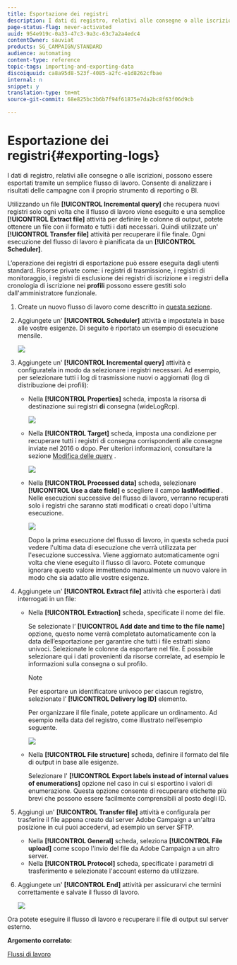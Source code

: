 ```yaml
---
title: Esportazione dei registri
description: I dati di registro, relativi alle consegne o alle iscrizioni, possono essere esportati tramite un semplice flusso di lavoro.
page-status-flag: never-activated
uuid: 954e919c-0a33-47c3-9a3c-63c7a2a4edc4
contentOwner: sauviat
products: SG_CAMPAIGN/STANDARD
audience: automating
content-type: reference
topic-tags: importing-and-exporting-data
discoiquuid: ca8a95d8-523f-4085-a2fc-e1d8262cfbae
internal: n
snippet: y
translation-type: tm+mt
source-git-commit: 68e825bc3b6b7f94f61875e7da2bc8f63f06d9cb

---
```



# Esportazione dei registri{#exporting-logs}

I dati di registro, relativi alle consegne o alle iscrizioni, possono essere esportati tramite un semplice flusso di lavoro. Consente di analizzare i risultati delle campagne con il proprio strumento di reporting o BI.

Utilizzando un file **[!UICONTROL Incremental query]** che recupera nuovi registri solo ogni volta che il flusso di lavoro viene eseguito e una semplice **[!UICONTROL Extract file]** attività per definire le colonne di output, potete ottenere un file con il formato e tutti i dati necessari. Quindi utilizzate un&#39; **[!UICONTROL Transfer file]** attività per recuperare il file finale. Ogni esecuzione del flusso di lavoro è pianificata da un **[!UICONTROL Scheduler]**.

L’operazione dei registri di esportazione può essere eseguita dagli utenti standard. Risorse private come: i registri di trasmissione, i registri di monitoraggio, i registri di esclusione dei registri di iscrizione e i registri della cronologia di iscrizione nei **profili** possono essere gestiti solo dall&#39;amministratore funzionale.

1. Create un nuovo flusso di lavoro come descritto in [questa sezione](../../automating/using/building-a-workflow.md#creating-a-workflow).
1. Aggiungete un&#39; **[!UICONTROL Scheduler]** attività e impostatela in base alle vostre esigenze. Di seguito è riportato un esempio di esecuzione mensile.

   ![](assets/export_logs_scheduler.png)

1. Aggiungete un&#39; **[!UICONTROL Incremental query]** attività e configuratela in modo da selezionare i registri necessari. Ad esempio, per selezionare tutti i log di trasmissione nuovi o aggiornati (log di distribuzione dei profili):

   * Nella **[!UICONTROL Properties]** scheda, imposta la risorsa di destinazione sui registri **di** consegna (wideLogRcp).

      ![](assets/export_logs_query_properties.png)

   * Nella **[!UICONTROL Target]** scheda, imposta una condizione per recuperare tutti i registri di consegna corrispondenti alle consegne inviate nel 2016 o dopo. Per ulteriori informazioni, consultare la sezione [Modifica delle query](../../automating/using/editing-queries.md#creating-queries) .

      ![](assets/export_logs_query_target.png)

   * Nella **[!UICONTROL Processed data]** scheda, selezionare **[!UICONTROL Use a date field]** e scegliere il campo **lastModified** . Nelle esecuzioni successive del flusso di lavoro, verranno recuperati solo i registri che saranno stati modificati o creati dopo l&#39;ultima esecuzione.

      ![](assets/export_logs_query_processeddata.png)

      Dopo la prima esecuzione del flusso di lavoro, in questa scheda puoi vedere l&#39;ultima data di esecuzione che verrà utilizzata per l&#39;esecuzione successiva. Viene aggiornato automaticamente ogni volta che viene eseguito il flusso di lavoro. Potete comunque ignorare questo valore immettendo manualmente un nuovo valore in modo che sia adatto alle vostre esigenze.

1. Aggiungete un&#39; **[!UICONTROL Extract file]** attività che esporterà i dati interrogati in un file:

   * Nella **[!UICONTROL Extraction]** scheda, specificate il nome del file.

      Se selezionate l’ **[!UICONTROL Add date and time to the file name]** opzione, questo nome verrà completato automaticamente con la data dell’esportazione per garantire che tutti i file estratti siano univoci. Selezionate le colonne da esportare nel file. È possibile selezionare qui i dati provenienti da risorse correlate, ad esempio le informazioni sulla consegna o sul profilo.

      >[!NOTE]
      >
      >Per esportare un identificatore univoco per ciascun registro, selezionate l’ **[!UICONTROL Delivery log ID]** elemento.

      Per organizzare il file finale, potete applicare un ordinamento. Ad esempio nella data del registro, come illustrato nell’esempio seguente.

      ![](assets/export_logs_extractfile_extraction.png)

   * Nella **[!UICONTROL File structure]** scheda, definire il formato del file di output in base alle esigenze.

      Selezionare l&#39; **[!UICONTROL Export labels instead of internal values of enumerations]** opzione nel caso in cui si esportino i valori di enumerazione. Questa opzione consente di recuperare etichette più brevi che possono essere facilmente comprensibili al posto degli ID.

1. Aggiungi un&#39; **[!UICONTROL Transfer file]** attività e configurala per trasferire il file appena creato dal server Adobe Campaign a un&#39;altra posizione in cui puoi accedervi, ad esempio un server SFTP.

   * Nella **[!UICONTROL General]** scheda, seleziona **[!UICONTROL File upload]** come scopo l&#39;invio del file da Adobe Campaign a un altro server.
   * Nella **[!UICONTROL Protocol]** scheda, specificate i parametri di trasferimento e selezionate l&#39;account [](../../administration/using/external-accounts.md#creating-an-external-account) esterno da utilizzare.

1. Aggiungete un&#39; **[!UICONTROL End]** attività per assicurarvi che termini correttamente e salvate il flusso di lavoro.

   ![](assets/export_logs_example_workflow.png)

Ora potete eseguire il flusso di lavoro e recuperare il file di output sul server esterno.

**Argomento correlato:**

[Flussi di lavoro](../../automating/using/get-started-workflows.md)
